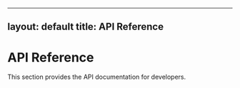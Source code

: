 
---
layout: default
title: API Reference
---

# API Reference
This section provides the API documentation for developers.
